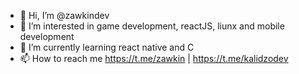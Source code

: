 - 👋 Hi, I’m @zawkindev
- 👀 I’m interested in game development, reactJS, liunx and mobile development
- 🌱 I’m currently learning react native  and C
- 📫 How to reach me https://t.me/zawkin | https://t.me/kalidzodev

<!---
zawkindev/zawkindev is a ✨ special ✨ repository because its `README.md` (this file) appears on your GitHub profile.
You can click the Preview link to take a look at your changes.
--->
